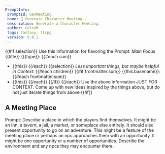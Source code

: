 ```yaml
---
PromptInfo:
 promptId: GenMeeting
 name: 🎲 Generate Character Meeting 💀
 description: Generate a Character Meeting. 
 author: ColinM
 tags: fantasy, ttrpg
 version: 0.0.1
---
```


{{#if selection}}
Use this Information for flavoring the Prompt:
*Main Focus*
{{title}} ({{type}}:
{{#each sum}}
- {{this}}
{{/each}}
{{selection}}
*Less important things, but maybe helpful in Context*:
{{#each children}}
{{#if frontmatter.sum}}
{{this.basename}}:
{{#each frontmatter.sum}}
- {{this}}
{{/each}}
{{/if}}
{{/each}}
Use the above information JUST FOR CONTEXT. Come up with new Ideas inspired by the things above, but do not just iterate things from above
{{/if}}

## A Meeting Place
Prompt: Describe a place in which the players find themselves. It might be an inn, a tavern, a jail, a market, or someplace else entirely. It should also present opportunity to go on an adventure. This might be a feature of the meeting place or perhaps an npc approaches them with an opportunity. It might be one opportunity or a number of opportunities. Describe the environment and any npcs they may encounter there.